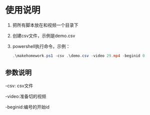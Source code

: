 # 使用说明



1. 把所有脚本放在和视频一个目录下

2. 创建csv文件，示例是demo.csv

3. powershell执行命令，示例：

   ```powershell
   .\makehomework.ps1 -csv .\demo.csv -video 29.mp4 -beginid 0
   ```

## 参数说明

-csv: csv文件

-video:准备切的视频

-beginid:编号的开始id